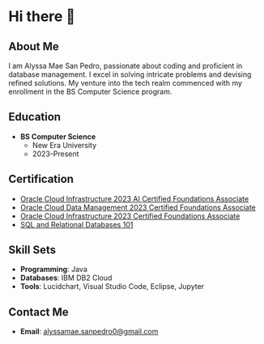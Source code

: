# Hi there 👋

## About Me

I am Alyssa Mae San Pedro, passionate about coding and proficient in database management. I excel in solving intricate problems and devising refined solutions. My venture into the tech realm commenced with my enrollment in the BS Computer Science program.

## Education

- **BS Computer Science**
  - New Era University
  - 2023-Present

## Certification

- [Oracle Cloud Infrastructure 2023 AI Certified Foundations Associate](https://catalog-education.oracle.com/pls/certview/sharebadge?id=51C9F14644C751BCAB37DCA75C5E39411CB992B4246A1B1FDE7BBA26730805EB)
- [Oracle Cloud Data Management 2023 Certified Foundations Associate](https://catalog-education.oracle.com/pls/certview/sharebadge?id=0113012A5F638770AD4933CB394619E4C47952636B380B2D6457B44DA02C3468)
- [Oracle Cloud Infrastructure 2023 Certified Foundations Associate](https://catalog-education.oracle.com/pls/certview/sharebadge?id=47AAED730547B90E1E27BB0EF7625C6A65CC08952EC221B5BE5CB294EAEAC890)
- [SQL and Relational Databases 101](https://courses.cognitiveclass.ai/certificates/e830430773954519848a27b0622151b9)

## Skill Sets

- **Programming**: Java
- **Databases**: IBM DB2 Cloud
- **Tools**: Lucidchart, Visual Studio Code, Eclipse, Jupyter

## Contact Me

- **Email**: alyssamae.sanpedro0@gmail.com
